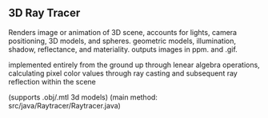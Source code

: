 ## 3D Ray Tracer
Renders image or animation of 3D scene, accounts for lights, camera positioning, 3D models, and spheres. 
geometric models, illumination, shadow, reflectance, and materiality. outputs images in ppm. and .gif.

implemented entirely from the ground up through lenear algebra operations, calculating pixel color values through ray casting and subsequent ray reflection within the scene

(supports .obj/.mtl 3d models) 
(main method: src/java/Raytracer/Raytracer.java)
